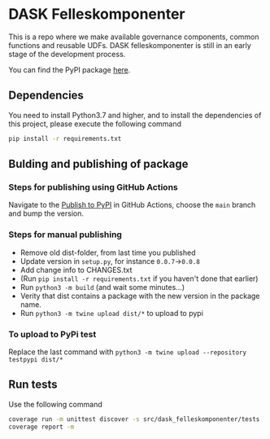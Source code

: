 # DASK Felleskomponenter

This is a repo where we make available governance components, common functions and reusable UDFs. DASK felleskomponenter is still in an early stage of the development process. 

You can find the PyPI package [here](https://pypi.org/project/dask-felleskomponenter/).

## Dependencies

You need to install Python3.7 and higher, and to install the dependencies of this project, please execute the following
command

```bash
pip install -r requirements.txt
```

## Bulding and publishing of package

### Steps for publishing using GitHub Actions 
Navigate to the [Publish to PyPI](https://github.com/kartverket/dask-modules/actions/workflows/pypi-publish.yml) in GitHub Actions, choose the `main` branch and bump the version.  

### Steps for manual publishing

- Remove old dist-folder, from last time you published
- Update version in `setup.py`, for instance `0.0.7`->`0.0.8`
- Add change info to CHANGES.txt
- (Run `pip install -r requirements.txt` if you haven't done that earlier)
- Run `python3 -m build` (and wait some minutes...)
- Verity that dist contains a package with the new version in the package name.
- Run `python3 -m twine upload dist/*` to upload to pypi

### To upload to PyPi test

Replace the last command with `python3 -m twine upload --repository testpypi dist/*`

## Run tests

Use the following command

```sh
coverage run -m unittest discover -s src/dask_felleskomponenter/tests
coverage report -m
```
